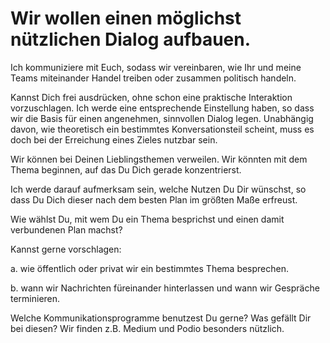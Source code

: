 # Wir wollen einen möglichst nützlichen Dialog aufbauen.

Ich kommuniziere mit Euch, sodass wir vereinbaren, wie Ihr und meine Teams miteinander Handel treiben oder zusammen politisch handeln.

Kannst Dich frei ausdrücken, ohne schon eine praktische Interaktion vorzuschlagen. Ich werde eine entsprechende Einstellung haben, so dass wir die Basis für einen angenehmen, sinnvollen Dialog legen. Unabhängig davon, wie theoretisch ein bestimmtes Konversationsteil scheint, muss es doch bei der Erreichung eines Zieles nutzbar sein.

Wir können bei Deinen Lieblingsthemen verweilen. Wir könnten mit dem Thema beginnen, auf das Du Dich gerade konzentrierst.

Ich werde darauf aufmerksam sein, welche Nutzen Du Dir wünschst, so dass Du Dich dieser nach dem besten Plan im größten Maße erfreust.

Wie wählst Du, mit wem Du ein Thema besprichst und einen damit verbundenen Plan machst?

Kannst gerne vorschlagen:

a. wie öffentlich oder privat wir ein bestimmtes Thema besprechen.

b. wann wir Nachrichten füreinander hinterlassen und wann wir Gespräche terminieren.

Welche Kommunikationsprogramme benutzest Du gerne? Was gefällt Dir bei diesen? Wir finden z.B. Medium und Podio besonders nützlich.